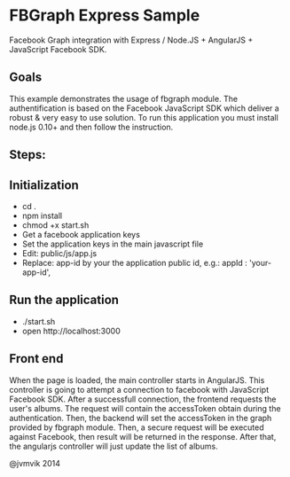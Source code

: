 FBGraph Express Sample
=======

Facebook Graph integration with Express / Node.JS + AngularJS + JavaScript Facebook SDK.

Goals
----
This example demonstrates the usage of fbgraph module.
The authentification is based on the Facebook JavaScript SDK which deliver a robust & very easy to use solution.
To run this application you must install node.js 0.10+ and then follow the instruction.

Steps:
------
## Initialization
 - cd .
 - npm install
 - chmod +x start.sh
 - Get a facebook application keys
 - Set the application keys in the main javascript file
  - Edit: public/js/app.js 
  - Replace: app-id by your the application public id, e.g.:
     appId      : 'your-app-id',
 
## Run the application
 - ./start.sh
 - open http://localhost:3000

Front end
-------

When the page is loaded, the main controller starts in AngularJS.
This controller is going to attempt a connection to facebook with JavaScript Facebook SDK.
After a successfull connection, the frontend requests the user's albums. The request will contain the accessToken 
obtain during the authentication. Then, the backend will set the accessToken in the graph provided by fbgraph module.
Then, a secure request will be executed against Facebook, then result will be returned in the response.
After that, the angularjs controller will just update the list of albums.

@jvmvik
2014
